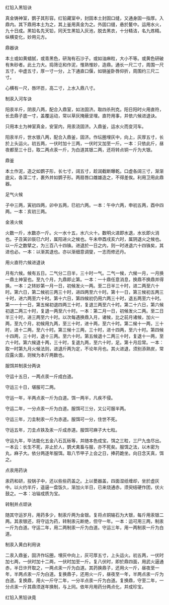 红铅入黑铅诀  

真金铸神室，鹦子其形容。红铅藏室中，封固本土封固口缝，又通身固一指厚。入鼎内。其下鼎用本土为之，其上釜用真金为之。外固口缝，悬於鳌中。运用水火，九十日成。黑铅名先天铅，同天生黑铅入灰池，脱去黑衣，十分精洁，名九炼精。纵横变化，妙用元方。  

鼎器诀  

本土或如黄蜡腻，或青黑色，研淘有石沙子。或如油麻粒，大小不等。或黄色研破有朱砂者。此土力大。捣筛讫和作泥，惟熟惟妙，造鼎。通长一尺二寸，周围一尺五寸，中虚五寸，厚一寸一分，上下通直口偃，如锅釜卧唇仰折，周围约三尺二寸。  

心横有一尺，唇环匝，高二寸，上水入鼎八寸。  

制汞入河车诀  

阳汞半斤，阴汞八两，配合入鼎室，如法固济。取四杀刑克。阳日阳时火用直符，长去鼎子底一寸，盖覆运动，常以草灰掩蔽坚埋。直符用事，并依六候进退诀。  

只用本土为神室真金，安室内，用汞浇固济。入鼎釜，运水火而变河车。  

阳汞半斤，世水银八两，配合入鼎釜，固济。作坛圈埋灰中，向上，灰厚五寸，长於上头运火。初五两，一伏时加十三两，一伏时又加至一斤。一本：只依此斤，昼夜都至三十日，取二两点汞一斤，为白道其银二两，还将转点铜一斤为大银。  

鼎釜  

本土作泥，造之如鹦子形，长七寸，阔五寸，趁润截断曝乾。口虚各阔三寸，渐渐底尖，各深二寸，裹外并如鹦子形。两扇唇口雌雄造之，不得差俟。利用卫用此鼎器。  

足气火候  

子中三两，寅初四两，卯中五两，巳初六两。一本：午中六两，申初五两，酉中四两。一本：亥初三两。  

金液火候  

火数一斤，水数亦一斤。火一水十五，水六火十。数明火进即水退，水长即火消也。子丑寅卯辰巳六时，属阳进火之候也。午未申酉戌亥六时，属阴退火之候也。以一斤之数擘之，为三百八十四铢。进退於一日之内，则一时进退六十四铢矣，其进也必。一本：以渐其退也。亦以渐细意调燮，一志而修还丹。  

用火直符六候进退诀  

月有六候。候有五日。二气分二日半，三十时一气。二气一候，六候一月，一月换一鼎土神室也。至九个月，九鼎即止第。一本：一十鼎任意消息，换鼎不换鼎并得换。一本：之转妙第一月一日，初候发火一两。至二日半三十时，进二两至六十时。第六日，第二候初三两三十时，进四两至六十时。第十一日，第三候初五两三十时，进六两至六十时。第十六日，第四候初仍用六两三十时，退五两至六十时。第一一十一日，第五候初退四两三十时，复退三两至六十时。第二十六日，第六候初退二两三十时，复退一两至六十时。一本：第二月一日，初候发火二两。至二日半三十时，进三两至六十时。以次每遇换鼎入月，诸候，比之前月诸候，加火一两，至九个月，初候用九两，至三十时，进十两，至六十时。第二候十一两，三十时，进十二两，至六十时。第三候十三两，三十时，进十四两，至六十时。第四候十四两，三十时，退十三两。至六十时。第五候退十二两三十时，复退十一两，至六十时。第六候退十两，三十时，复退九两，至六十时，足。第十月后常。一本：取一时第九月火候法则，进退斤两为定，不论年月也。其火进退，须别添熟炭，常应露火面，则候为本斤两数也。  

服饵并制汞分两诀  

守运十五日，一两点汞一斤成白道。  

守运三十日，堪服可二两。  

守运一年，半两点汞一斤为白道。饵一两半，凡疾不侵。  

守运二年，一分点汞一斤为白道。服饵可三分，又公可服半两。  

守运三年，刀圭制汞一斤为赤道。服饵可一分，住世不死。  

守运五年，刀圭点铁及汞一斤成赤道。服饵可麻子大七粒。  

守运九年，毕法能化五金八石瓦砾等，并随本色成宝。饵之三粒，三尸九虫尽出。一本云：长生不死，非止於人，鹦犬禽畜与服，亦不死矣。服饵之法，以木密为丸，麻子大。依分两逐年服饵。取八节甲子上会之日，捧药跪坐。向日念天真，饵之。  

点汞用药诀  

汞药和研，投锅子中，还以些些药盖之。上以甍器盖，四面湿纸缠却，坐於虚灰中。以火约半斤，遥逼一盘饭久，渐加火半日，已来烧通赤，须臾结硬作团，伏火鼓之。一本：冶镕成质为宝。  

转制并点顽诀  

随其守运岁月，用药多少，制汞斤两为金银。复将点铜输石为大银，每斤用汞银二两。其汞银还，将守运为药，转制汞元断绝，但守一年。一本：运可用三两，制汞一斤为白道。守运二年，用二两制汞一斤为白道。守运三年，用一两制汞一斤为白道。  

制汞入黄白利用诀  

二汞入鼎釜，固济作坛圈，埋灰中向上，灰可厚五寸，上头运火。初五两，一伏时加七两，一伏时加十二两，一伏时加至一斤。复八伏时，即於鼎四面，用武火逼通赤，半日许开取之，一两点汞一斤为白道。其药换鼎子，还用火一斤，昼夜至一年，半两点汞一斤为白道。复换鼎子，还用火一斤，昼夜至一年，半两点汞一斤为白道。复换鼎，用火一斤守二年，一分半点汞一斤为白道。复换鼎，守至二年，一分点汞一斤其鼎须逐年换制，与上同。依年月用药分两点化，并成珍宝。  

红铅入黑铅诀竟  

